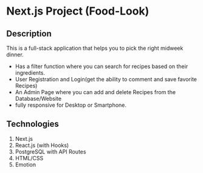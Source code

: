 # Next.js Project (Food-Look)

## Description

This is a full-stack application that helps you to pick the right midweek dinner.
+ Has a filter function where you can search for recipes based on their ingredients.
+ User Registration and Login(get the ability to comment and save favorite Recipes)
+ An Admin Page where you can add and delete Recipes from the Database/Website
+ fully responsive for Desktop or Smartphone.


## Technologies

1. Next.js
2. React.js (with Hooks)
3. PostgreSQL with API Routes
4. HTML/CSS
5. Emotion 
